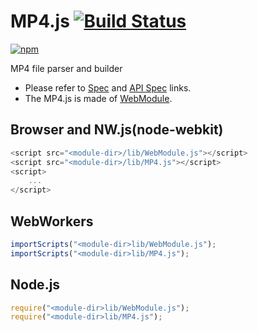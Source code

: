 # MP4.js [![Build Status](https://travis-ci.org/uupaa/MP4.js.svg)](https://travis-ci.org/uupaa/MP4.js)

[![npm](https://nodei.co/npm/uupaa.mp4.js.svg?downloads=true&stars=true)](https://nodei.co/npm/uupaa.mp4.js/)

MP4 file parser and builder

- Please refer to [Spec](https://github.com/uupaa/MP4.js/wiki/) and [API Spec](https://github.com/uupaa/MP4.js/wiki/MP4) links.
- The MP4.js is made of [WebModule](https://github.com/uupaa/WebModule).

## Browser and NW.js(node-webkit)

```js
<script src="<module-dir>/lib/WebModule.js"></script>
<script src="<module-dir>/lib/MP4.js"></script>
<script>
    ...
</script>
```

## WebWorkers

```js
importScripts("<module-dir>lib/WebModule.js");
importScripts("<module-dir>lib/MP4.js");

```

## Node.js

```js
require("<module-dir>lib/WebModule.js");
require("<module-dir>lib/MP4.js");

```

